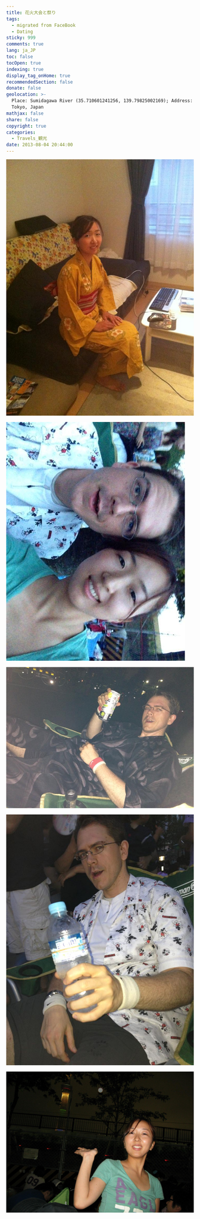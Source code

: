 ```yaml
---
title: 花火大会と祭り
tags:
  - migrated from FaceBook
  - Dating
sticky: 999
comments: true
lang: ja_JP
toc: false
tocOpen: true
indexing: true
display_tag_onHome: true
recommendedSection: false
donate: false
geolocation: >-
  Place: Sumidagawa River (35.710601241256, 139.79825002169); Address: Taito-ku,
  Tokyo, Japan
mathjax: false
share: false
copyright: true
categories:
  - Travels_観光
date: 2013-08-04 20:44:00
---
```


 ![祭りあきちゃん](./花火大会と祭り/994238_496981460387727_207946448_n_496981460387727.jpg)

 ![祭りあきちゃん](./花火大会と祭り/1012259_496981417054398_1087624597_n_496981417054398.jpg)

 ![花火大会と祭り](./花火大会と祭り/544513_496979853721221_742802867_n_496979853721221.jpg)

 ![花火大会と祭り](./花火大会と祭り/971573_496979903721216_882627724_n_496979903721216.jpg)

 ![](./花火大会と祭り/965419_498373550248518_2061478700_o_498373550248518.jpg)